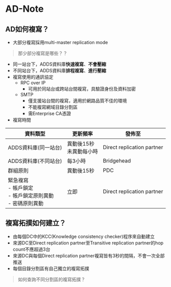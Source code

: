 # AD-Note
## AD如何複寫？

* 大部分複寫採用multi-master replication mode
> 那少部分複寫是哪些？？

* 同一站台下，ADDS資料庫**快速複寫**、**不會壓縮**
* 不同站台下，ADDS資料庫**排程複寫**、**進行壓縮**
* 複寫使用的通訊協定
  * RPC over IP
    * 可用於同站台或跨站台間複寫，具驗證身份及資料加密
  * SMTP
    * 僅支援站台間的複寫，適用於網路品質不佳的環境
    * 不能複寫網域目錄分割區
    * 需Enterprise CA憑證
* 複寫時間

|資料類型|更新頻率|發佈至|
|----|----|----|
|ADDS資料庫(同一站台)|異動後15秒<br>未異動每小時|Direct replication partner|
|ADDS資料庫(不同站台)|每3小時|Bridgehead|
|群組原則|異動後15秒|PDC|
|緊急複寫<br>- 帳戶鎖定<br>- 帳戶鎖定原則異動<br>- 密碼原則異動|立即|Direct replication partner|

## 複寫拓撲如何建立？
* 由每個DC中的KCC(Knowledge consistency checker)程序來自動建立
* 來源DC至Direct replication partner至Transitive replication partner的hop count不應超過3台
* 來源DC與每個Direct replication partner複寫皆有3秒的間隔，不會一次全部推送
* 每個目錄分割區有自己獨立的複寫拓撲
> 如何查詢不同分割區的複寫拓撲？



